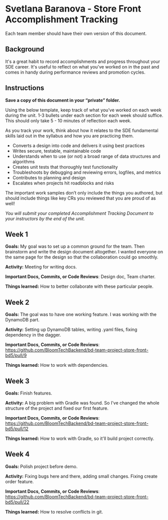 # Svetlana Baranova - Store Front Accomplishment Tracking

Each team member should have their own version of this document.

## Background

It's a great habit to record accomplishments and progress throughout your SDE
career. It's useful to reflect on what you've worked on in the past and comes in
handy during performance reviews and promotion cycles.

## Instructions

**Save a copy of this document in your “private” folder.**

Using the below template, keep track of what you’ve worked on each week during
the unit. 1-3 bullets under each section for each week should suffice. This
should only take 5 - 10 minutes of reflection each week.

As you track your work, think about how it relates to the SDE fundamental skills
laid out in the syllabus and how you are practicing them.

* Converts a design into code and delivers it using best practices
* Writes secure, testable, maintainable code
* Understands when to use (or not) a broad range of data structures and
  algorithms
* Creates unit tests that thoroughly test functionality
* Troubleshoots by debugging and reviewing errors, logfiles, and metrics
* Contributes to planning and design
* Escalates when projects hit roadblocks and risks

The important work samples don’t only include the things you authored, but
should include things like key CRs you reviewed that you are proud of as well!

_You will submit your completed Accomplishment Tracking Document to your
instructors by the end of the unit._

## Week 1

**Goals:**
My goal was to set up a common ground for the team. Then brainstorm and write the design document altogether. I wanted everyone on the same page for the design so that the collaboration could go smoothly.

**Activity:**
Meeting for writing docs.

**Important Docs, Commits, or Code Reviews**:
Design doc, Team charter.

**Things learned:**
How to better collaborate with these particular people.

## Week 2

**Goals:**
The goal was to have one working feature. I was working with the DynamoDB part.

**Activity:**
Setting up DynamoDB tables, writing .yaml files, fixing dependency in the dagger.

**Important Docs, Commits, or Code Reviews**:
https://github.com/BloomTechBackend/bd-team-project-store-front-bd5/pull/9

**Things learned:**
How to work with dependencies.

## Week 3

**Goals:**
Finish features.

**Activity:**
A big problem with Gradle was found. So I've changed the whole structure of the project and fixed our first feature.

**Important Docs, Commits, or Code Reviews**:
https://github.com/BloomTechBackend/bd-team-project-store-front-bd5/pull/12

**Things learned:**
How to work with Gradle, so it'll build project correctly.

## Week 4

**Goals:**
Polish project before demo.

**Activity:**
Fixing bugs here and there, adding small changes. Fixing create order feature.

**Important Docs, Commits, or Code Reviews**:
https://github.com/BloomTechBackend/bd-team-project-store-front-bd5/pull/22

**Things learned:**
How to resolve conflicts in git.
